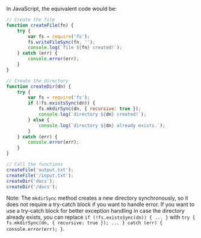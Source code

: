 In JavaScript, the equivalent code would be:

```javascript
// Create the file
function createFile(fn) {
    try {
        var fs = require('fs');
        fs.writeFileSync(fn, '');
        console.log(`file ${fn} created!`);
    } catch (err) {
        console.error(err);
    }
}

// Create the directory
function createDir(dn) {
    try {
        var fs = require('fs');
        if (!fs.existsSync(dn)) {
            fs.mkdirSync(dn, { recursive: true });
            console.log(`directory ${dn} created!`);
        } else {
            console.log(`directory ${dn} already exists.`);
        }
    } catch (err) {
        console.error(err);
    }
}

// Call the functions
createFile('output.txt');
createFile('/input.txt');
createDir('docs');
createDir('/docs');
```

Note: The `mkdirSync` method creates a new directory synchronously, so it does not require a try-catch block if you want to handle error. If you want to use a try-catch block for better exception handling in case the directory already exists, you can replace `if (!fs.existsSync(dn)) { ... }` with `try { fs.mkdirSync(dn, { recursive: true }); ... } catch (err) { console.error(err); }`.
